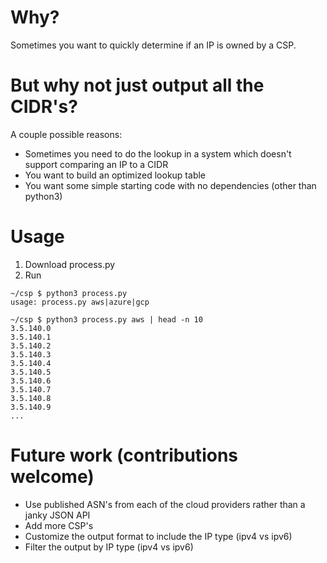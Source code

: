 # Why?
Sometimes you want to quickly determine if an IP is owned by a CSP.

# But why not just output all the CIDR's?
A couple possible reasons:
* Sometimes you need to do the lookup in a system which doesn't support comparing an IP to a CIDR
* You want to build an optimized lookup table
* You want some simple starting code with no dependencies (other than python3)

# Usage
1. Download process.py
2. Run

```
~/csp $ python3 process.py
usage: process.py aws|azure|gcp

~/csp $ python3 process.py aws | head -n 10
3.5.140.0
3.5.140.1
3.5.140.2
3.5.140.3
3.5.140.4
3.5.140.5
3.5.140.6
3.5.140.7
3.5.140.8
3.5.140.9
...
```

# Future work (contributions welcome)
* Use published ASN's from each of the cloud providers rather than a janky JSON
  API
* Add more CSP's
* Customize the output format to include the IP type (ipv4 vs ipv6)
* Filter the output by IP type (ipv4 vs ipv6)

